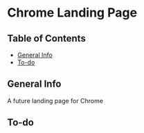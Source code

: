 # Chrome Landing Page

## Table of Contents
* [General Info](#General-info)
* [To-do](#To--do)

## General Info
A future landing page for Chrome

## To-do
